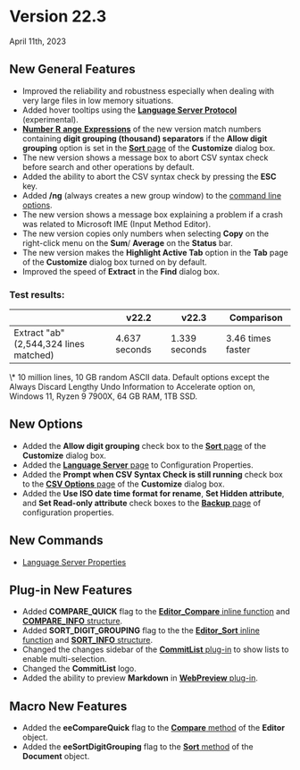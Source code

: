 # Version 22.3

April 11th, 2023

## New General Features

- Improved the reliability and robustness especially when dealing with very large files in low memory situations. <profree />
- Added hover tooltips using the **[Language Server Protocol](https://microsoft.github.io/language-server-protocol/)** (experimental). <pro />
- [**Number** **R** **ange** **Expressions**](../howto/search/number_range_syntax) of the new version match numbers containing **digit grouping (thousand) separators** if the **Allow digit grouping** option is set in the [**Sort** page](../dlg/customize/sort/index) of the **Customize** dialog box. <pro />
- The new version shows a message box to abort CSV syntax check before search and other operations by default. <pro />
- Added the ability to abort the CSV syntax check by pressing the **ESC** key. <pro />
- Added **/ng** (always creates a new group window) to the [command line options](../howto/file/file_commandline). <profree />
- The new version shows a message box explaining a problem if a crash was related to Microsoft IME (Input Method Editor). <profree />
- The new version copies only numbers when selecting **Copy** on the right-click menu on the **Sum**/ **Average** on the **Status** bar. <pro />
- The new version makes the **Highlight Active Tab** option in the **Tab** page of the **Customize** dialog box turned on by default. <pro />
- Improved the speed of **Extract** in the **Find** dialog box. <pro />

### Test results:

|  | v22.2 | v22.3 | Comparison |
| --- | --- | --- | --- |
| Extract "ab" (2,544,324 lines matched) | 4.637 seconds | 1.339 seconds | 3.46 times faster |

\\* 10 million lines, 10 GB random ASCII data. Default options except the Always Discard Lengthy Undo Information to Accelerate option on, Windows 11, Ryzen 9 7900X, 64 GB RAM, 1TB SSD.

## New Options

- Added the **Allow digit grouping** check box to the [**Sort** page](../dlg/customize/sort/index) of the **Customize** dialog box. <pro />
- Added the [**Language Server** page](../dlg/properties/language_server/index) to Configuration Properties. <pro />
- Added the **Prompt when CSV Syntax Check is still running** check box to the [**CSV Options** page](../dlg/customize/csv_options/index) of the **Customize** dialog box. <pro />
- Added the **Use ISO date time format for rename**, **Set Hidden attribute**, and **Set Read-only attribute** check boxes to the [**Backup** page](../dlg/properties/backup/index) of configuration properties. <profree />

## New Commands

- [Language Server Properties](../cmd/tools/property_language_server) <pro />

## Plug-in New Features <pro />

- Added **COMPARE\_QUICK** flag to the [**Editor\_Compare** inline function](../plugin/macro/editor_compare) and [**COMPARE\_INFO** structure](../plugin/structure/compare_info).
- Added **SORT\_DIGIT\_GROUPING** flag to the the [**Editor\_Sort** inline function](../plugin/macro/editor_sort) and [**SORT\_INFO** structure](../plugin/structure/sort_info).
- Changed the changes sidebar of the [**CommitList** plug-in](../howto/plugin/plugin_commit_list) to show lists to enable multi-selection.
- Changed the **CommitList** logo.
- Added the ability to preview **Markdown** in [**WebPreview** plug-in](../howto/plugin/plugin_webpreview).

## Macro New Features <pro />

- Added the **eeCompareQuick** flag to the [**Compare** method](../macro/editor/compare) of the **Editor** object.
- Added the **eeSortDigitGrouping** flag to the [**Sort** method](../macro/document/sort) of the **Document** object.
